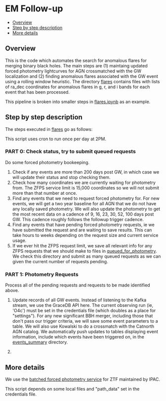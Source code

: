 # EM Follow-up

- [Overview](#Overview)
- [Step by step description](#Step-by-step-description)
- [More details](#More-details)

## Overview

This is the code which automates the search for anomalous flares for merging binary black holes. The main steps are (1) maintaing updated forced photometry lightcurves for AGN crossmatched with the GW localization and (2) finding anomalous flares associated with the GW event using a rolling window heuristic. The directory [flares](../data/flares) contains files with lists of ra_dec coordinates for anomalous flares in g, r, and i bands for each event that has been processed.

This pipeline is broken into smaller steps in [flares.ipynb](./flares.ipynb) as an example.

## Step by step description

The steps executed in [flares](../flares.py) go as follows:

This script uses cron to run once per day at 2PM.

### PART 0: Check status, try to submit queued requests

Do some forced photometry bookeeping.

1. Check if any events are more than 200 days post GW, in which case we will update their status and stop checking them.
2. Check how many coordinates we are currently waiting for photometry from. The ZFPS service limit is 15,000 coordinates so we will not submit more than that number at once.
3. Find any events that we need to request forced photometry for. For new events, we will get a two year baseline for all AGN that we do not have any locally saved photometry. We will also update the photometry to get the most recent data on a cadence of 9, 16, 23, 30, 52, 100 days post GW. This cadence roughly follows the followup trigger cadence.
4. Find any events that have pending forced photometry requests, ie we have submitted the request and are waiting to save results. This can take hours to weeks depending on the request size and current service usage.
5. If we ever hit the ZFPS request limit, we save all relevant info for any ZFPS requests that we should make to files in [queued_for_photometry](../data/flare_data/queued_for_photometry). We check this directory and submit as many queued requests as we can given the current number of requests pending.

### PART 1: Photometry Requests

Process all of the pending requests and requests to be made identified above.

1. Update records of all GW events. Instead of listening to the Kafka stream, we use the GraceDB API here. The current observing run (ie, 'O4c') must be set in the credentials file (which doubles as a place for "settings"). For any new significant BBH merger, including those that don't pass our trigger criteria, we will save some event parameters to a table. We will also use Kowalski to do a crossmatch with the Catnorth AGN catalog. We automatically push updates to tables displaying event information, include which events have been triggered on, in the [events_summary](../data/events_summary) directory.

2.

<!-- First it checkes for pending tasks related to events actively being processed (ie in 200 day window post GW). 9 days after the gravitational wave detection (complementary to the followup ZTF trigger requested 7 days after the GW detection), this script will save the forced photometry requested for all AGN in the localization which have no existing photometry. It will then request an update to the photometry for all AGN in the localization.

The script will also request additional updates to photometry 20, 30, 50, and 100 after the GW detection.

Once these updated phometry request are made, each following day the script will check for the completed photometry. Once it finds the completed photometry, it will run its rolling window heuristic for anomalous flares and save those results. Each time this runs on updated photometry, the results for anomalous flares will be overwritten.

This script checks GraceDB for new superevents that have not been processed and saved locally.

It gathers information on the new events such as the ZTF trigger status (and whether that matches the intended status), makes calculations such as an estimated total merger mass, and does AGN catalog crossmatches.

It saves all of this information locally, and pushes to the directory [events_summary](../events_summary/).


This script requests forced photometry for all the Catnorth AGN associated with a BBH merger from the Zwicky Transient Facility Forced Photometry Service.

This script uses rolling window statistics to filter for anomalous flares.

It calculates medians and median absolute deviations for 50 day windows over a 2 year baseline, and 25 day windows up to 200 days post gravitational wave detection. It saves the coordinates of lightcurves in g, r, and i for which the brightest median in the post GW windows is brighter than 3 times the median absolute deviation of 60% of baseline medians. This heuristic was determined with simulated data. -->

## More details

We use the [batched forced photometry service](https://web.ipac.caltech.edu/staff/fmasci/ztf/forcedphot.pdf) for ZTF maintained by IPAC.

This script depends on some local files and "path_data" set in the credentials file.
